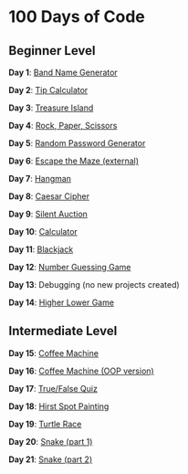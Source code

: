 # 100 Days of Code

## Beginner Level

**Day 1**: [Band Name Generator](./day-001/)

**Day 2**: [Tip Calculator](./day-002/)

**Day 3**: [Treasure Island](./day-003/)

**Day 4**: [Rock, Paper, Scissors](./day-004/)

**Day 5**: [Random Password Generator](./day-005/)

**Day 6**: [Escape the Maze (external)](https://reeborg.ca/reeborg.html?lang=en&mode=python&menu=worlds%2Fmenus%2Freeborg_intro_en.json&name=Maze&url=worlds%2Ftutorial_en%2Fmaze1.json)

**Day 7**: [Hangman](./day-007/)

**Day 8**: [Caesar Cipher](./day-008/)

**Day 9**: [Silent Auction](./day-009/)

**Day 10**: [Calculator](./day-010/)

**Day 11**: [Blackjack](./day-011/)

**Day 12**: [Number Guessing Game](./day-012/)

**Day 13**: Debugging (no new projects created)

**Day 14**: [Higher Lower Game](./day-014/)

## Intermediate Level

**Day 15**: [Coffee Machine](./day-015/)

**Day 16**: [Coffee Machine (OOP version)](./day-016/)

**Day 17**: [True/False Quiz](./day-017/)

**Day 18**: [Hirst Spot Painting](./day-018/)

**Day 19**: [Turtle Race](./day-019/)

**Day 20**: [Snake (part 1)](./day-020/)

**Day 21**: [Snake (part 2)](./day-021/)